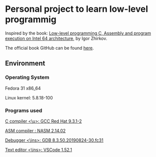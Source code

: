 # Personal project to learn low-level programmig

Inspired by the book: [Low-level programming C, Assembly and program execution on Intel 64 architecture](https://www.apress.com/br/book/9781484224021), by Igor Zhirkov.

The official book GitHub can be found [here](https://github.com/Apress/low-level-programming).

## Environment

### Operating System
Fedora 31 x86_64

Linux kernel: 5.8.18-100

### Programs used
<u> C compiler <\u>: GCC Red Hat 9.3.1-2

<u> ASM compiler <u>: NASM 2.14.02

<ins> Debugger <\ins>: GDB 8.3.50.20190824-30.fc31

<ins> Text editor <\ins>: VSCode 1.52.1



